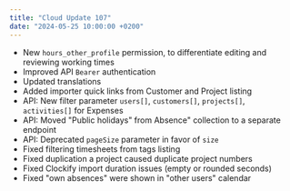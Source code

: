 ```yaml
---
title: "Cloud Update 107"
date: "2024-05-25 10:00:00 +0200"
---
```


- New `hours_other_profile` permission, to differentiate editing and reviewing working times
- Improved API `Bearer` authentication
- Updated translations
- Added importer quick links from Customer and Project listing
- API: New filter parameter  `users[]`, `customers[]`, `projects[]`, `activities[]` for Expenses
- API: Moved "Public holidays" from Absence" collection to a separate endpoint
- API: Deprecated `pageSize` parameter in favor of `size`
- Fixed filtering timesheets from tags listing
- Fixed duplication a project caused duplicate project numbers
- Fixed Clockify import duration issues (empty or rounded seconds)
- Fixed "own absences" were shown in "other users" calendar
